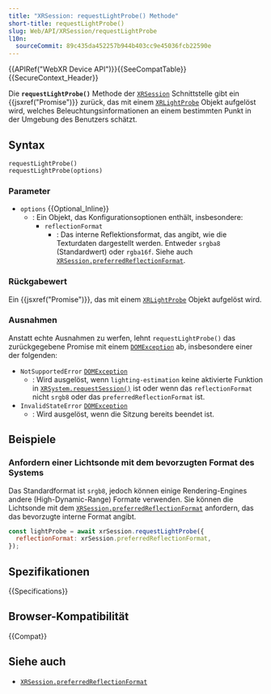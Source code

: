 ```yaml
---
title: "XRSession: requestLightProbe() Methode"
short-title: requestLightProbe()
slug: Web/API/XRSession/requestLightProbe
l10n:
  sourceCommit: 89c435da452257b944b403cc9e45036fcb22590e
---
```


{{APIRef("WebXR Device API")}}{{SeeCompatTable}}{{SecureContext_Header}}

Die **`requestLightProbe()`** Methode der [`XRSession`](/de/docs/Web/API/XRSession) Schnittstelle gibt ein {{jsxref("Promise")}} zurück, das mit einem [`XRLightProbe`](/de/docs/Web/API/XRLightProbe) Objekt aufgelöst wird, welches Beleuchtungsinformationen an einem bestimmten Punkt in der Umgebung des Benutzers schätzt.

## Syntax

```js-nolint
requestLightProbe()
requestLightProbe(options)
```

### Parameter

- `options` {{Optional_Inline}}
  - : Ein Objekt, das Konfigurationsoptionen enthält, insbesondere:
    - `reflectionFormat`
      - : Das interne Reflektionsformat, das angibt, wie die Texturdaten dargestellt werden. Entweder `srgba8` (Standardwert) oder `rgba16f`. Siehe auch [`XRSession.preferredReflectionFormat`](/de/docs/Web/API/XRSession/preferredReflectionFormat).

### Rückgabewert

Ein {{jsxref("Promise")}}, das mit einem [`XRLightProbe`](/de/docs/Web/API/XRLightProbe) Objekt aufgelöst wird.

### Ausnahmen

Anstatt echte Ausnahmen zu werfen, lehnt `requestLightProbe()` das zurückgegebene Promise mit einem [`DOMException`](/de/docs/Web/API/DOMException) ab, insbesondere einer der folgenden:

- `NotSupportedError` [`DOMException`](/de/docs/Web/API/DOMException)
  - : Wird ausgelöst, wenn `lighting-estimation` keine aktivierte Funktion in [`XRSystem.requestSession()`](/de/docs/Web/API/XRSystem/requestSession) ist oder wenn das `reflectionFormat` nicht `srgb8` oder das `preferredReflectionFormat` ist.
- `InvalidStateError` [`DOMException`](/de/docs/Web/API/DOMException)
  - : Wird ausgelöst, wenn die Sitzung bereits beendet ist.

## Beispiele

### Anfordern einer Lichtsonde mit dem bevorzugten Format des Systems

Das Standardformat ist `srgb8`, jedoch können einige Rendering-Engines andere (High-Dynamic-Range) Formate verwenden. Sie können die Lichtsonde mit dem [`XRSession.preferredReflectionFormat`](/de/docs/Web/API/XRSession/preferredReflectionFormat) anfordern, das das bevorzugte interne Format angibt.

```js
const lightProbe = await xrSession.requestLightProbe({
  reflectionFormat: xrSession.preferredReflectionFormat,
});
```

## Spezifikationen

{{Specifications}}

## Browser-Kompatibilität

{{Compat}}

## Siehe auch

- [`XRSession.preferredReflectionFormat`](/de/docs/Web/API/XRSession/preferredReflectionFormat)
